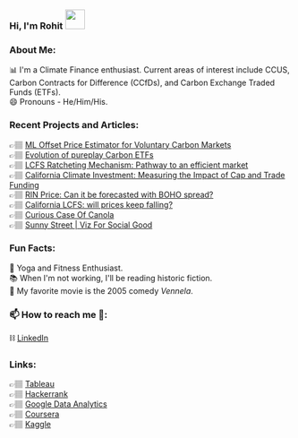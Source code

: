 ### Hi, I'm Rohit <img src="https://raw.githubusercontent.com/TheDudeThatCode/TheDudeThatCode/master/Assets/Hi.gif" width=35 height=35>
<!--
### Hi there, I'm Rohit Janga 👋🏽
### 👋 Hi, I'm Rohit Janga
Thank you for visiting my GitHub profile, I'm so excited you are here!
-->

### About Me:
📊  I'm a Climate Finance enthusiast. Current areas of interest include CCUS, Carbon Contracts for Difference (CCfDs), and Carbon Exchange Traded Funds (ETFs).  
😄  Pronouns - He/Him/His.  

### Recent Projects and Articles:

👉🏽 [ML Offset Price Estimator for Voluntary Carbon Markets](https://www.ccarbon.info/analytics-toolkit-details/?pid=NTgyNzA0)  
👉🏽 [Evolution of pureplay Carbon ETFs](https://www.ccarbon.info/article/evolution-of-pureplay-carbon-etfs)  
👉🏽 [LCFS Ratcheting Mechanism: Pathway to an efficient market](https://www.ccarbon.info/article/lcfs-ratcheting-mechanism-pathway-to-an-efficient-market)  
👉🏽 [California Climate Investment: Measuring the Impact of Cap and Trade Funding](https://www.ccarbon.info/article/california-climate-investment-measuring-the-impact-of-cap-and-trade-funding)  
👉🏽 [RIN Price: Can it be forecasted with BOHO spread?](https://www.ccarbon.info/article/rin-price-can-it-be-forecasted-with-boho-spread)  
👉🏽 [California LCFS: will prices keep falling?](https://www.ccarbon.info/article/california-lcfs-will-prices-keep-falling)  
👉🏽 [Curious Case Of Canola](https://www.ccarbon.info/article/curious-case-of-canola)  
👉🏽 [Sunny Street | Viz For Social Good](https://public.tableau.com/app/profile/rohitsaijanga/viz/SunnyStreetVizForSocialGood/Main)  
<!--
👉🏽 [Android app market on Google Play](https://app.datacamp.com/workspace/w/67839d50-38ae-41a7-8862-0fd7e5717d1e)  
👉🏽 [The GitHub History of the Scala Language](https://app.datacamp.com/workspace/w/8fccfbe1-f91a-45c6-b697-1ff3faeb1abc)
-->
### Fun Facts:  
🧘  Yoga and Fitness Enthusiast.  
📚  When I'm not working, I'll be reading historic fiction.  
🎥  My favorite movie is the 2005 comedy *Vennela*.

### 📫 How to reach me 💬:
⛓️ [LinkedIn](https://www.linkedin.com/in/rohitsaijanga/)

### Links:  
👉🏽 [Tableau](https://public.tableau.com/app/profile/rohitsaijanga)  
👉🏽 [Hackerrank](https://www.hackerrank.com/rohitsaistark)  
👉🏽 [Google Data Analytics](https://www.credly.com/badges/7ebfab83-c3f4-4218-bc69-b2c776aa32b7)  
👉🏽 [Coursera](https://www.coursera.org/user/250a8fa922cec326a5fc7bd666bd5853)  
👉🏽 [Kaggle](https://www.kaggle.com/rohitsaistark/code)

<!--
**mellamomark/mellamomark** is a ✨ _special_ ✨ repository because its `README.md` (this file) appears on your GitHub profile.

Here are some ideas to get you started:

- 🔭 I’m currently working on ...
- 🌱 I’m currently learning ...
- 👯 I’m looking to collaborate on ...
- 🤔 I’m looking for help with ...
- 💬 Ask me about ...
- 📫 How to reach me: ...
- 😄 Pronouns: ...
- ⚡ Fun fact: ...
-->
